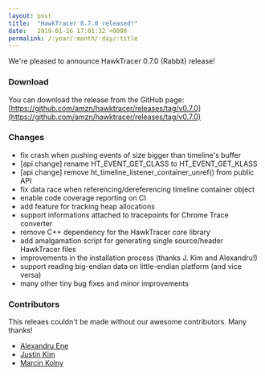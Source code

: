 ```yaml
---
layout: post
title:  "HawkTracer 0.7.0 released!"
date:   2019-01-26 17:01:32 +0000
permalink: /:year/:month/:day/:title
---
```


We're pleased to announce HawkTracer 0.7.0 (Rabbit) release!

### Download
You can download the release from the GitHub page: [https://github.com/amzn/hawktracer/releases/tag/v0.7.0](https://github.com/amzn/hawktracer/releases/tag/v0.7.0)

### Changes
* fix crash when pushing events of size bigger than timeline's buffer
* [api change] rename HT_EVENT_GET_CLASS to HT_EVENT_GET_KLASS
* [api change] remove ht_timeline_listener_container_unref() from public
API
* fix data race when referencing/dereferencing timeline container object
* enable code coverage reporting on CI
* add feature for tracking heap allocations
* support informations attached to tracepoints for Chrome Trace converter
* remove C++ dependency for the HawkTracer core library
* add amalgamation script for generating single source/header HawkTracer
files
* improvements in the installation process (thanks J. Kim and Alexandru!)
* support reading big-endian data on little-endian platform (and vice
versa)
* many other tiny bug fixes and minor improvements

### Contributors
This releaes couldn't be made without our awesome contributors. Many thanks!
* [Alexandru Ene](https://github.com/alexene)
* [Justin Kim](https://github.com/justinjoy)
* [Marcin Kolny](https://github.com/loganek)
